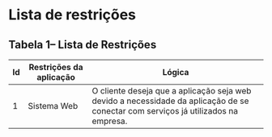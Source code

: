# Lista de restrições
## Tabela  1– Lista de Restrições

Id	|Restrições da aplicação 	 |Lógica
|---|----------------------------|--------------------
1	| Sistema Web                |O cliente deseja que a aplicação seja web devido a necessidade da aplicação de se conectar com serviços já utilizados na empresa.


